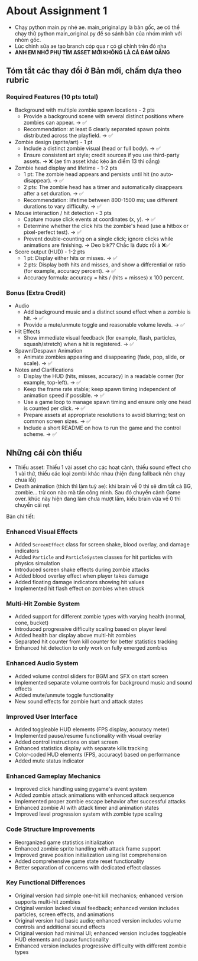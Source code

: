 # About Assignment 1
- Chạy python main.py nhé ae. main_original.py là bản gốc, ae có thể chạy thử python main_original.py để so sánh bản của nhóm mình với nhóm gốc.
- Lúc chỉnh sửa ae tạo branch cóp qua r có gì chỉnh trên đó nha
- **ANH EM NHỚ PHỤ TÌM ASSET MỚI KHÔNG LÀ CẢ ĐÁM OẲNG**
## Tóm tắt các thay đổi ở Bản mới, chấm dựa theo rubric
### Required Features (10 pts total)
- Background with multiple zombie spawn locations - 2 pts
    - Provide a background scene with several distinct positions where zombies can appear. -> ✅ 
    - Recommendation: at least 6 clearly separated spawn points distributed across the playfield. -> ✅ 
- Zombie design (sprite/art) - 1 pt
    - Include a distinct zombie visual (head or full body). -> ✅ 
    - Ensure consistent art style; credit sources if you use third-party assets. -> ❌ (ae tìm asset khác kẻo ăn điểm 13 thì oẳng)
- Zombie head display and lifetime - 1-2 pts
    - 1 pt: The zombie head appears and persists until hit (no auto-disappear). -> ✅ 
    - 2 pts: The zombie head has a timer and automatically disappears after a set duration. -> ✅ 
    - Recommendation: lifetime between 800-1500 ms; use different durations to vary difficulty. -> ✅ 
- Mouse interaction / hit detection - 3 pts
    - Capture mouse click events at coordinates (x, y). -> ✅ 
    - Determine whether the click hits the zombie's head (use a hitbox or pixel-perfect test). -> ✅ 
    - Prevent double-counting on a single click; ignore clicks while animations are finishing. -> Deo bik?? Chắc là được rồi à ❌✅
- Score output (HUD) - 1-2 pts
    - 1 pt: Display either hits or misses. -> ✅ 
    - 2 pts: Display both hits and misses, and show a differential or ratio (for example, accuracy percent). -> ✅ 
    - Accuracy formula: accuracy = hits / (hits + misses) x 100 percent.

### Bonus (Extra Credit)
- Audio
    - Add background music and a distinct sound effect when a zombie is hit. -> ✅ 
    - Provide a mute/unmute toggle and reasonable volume levels. -> ✅ 
- Hit Effects
    - Show immediate visual feedback (for example, flash, particles, squash/stretch) when a hit is registered. -> ✅ 
- Spawn/Despawn Animation
    - Animate zombies appearing and disappearing (fade, pop, slide, or scale). -> ✅ 
- Notes and Clarifications
    - Display the HUD (hits, misses, accuracy) in a readable corner (for example, top-left). -> ✅ 
    - Keep the frame rate stable; keep spawn timing independent of animation speed if possible. -> ✅ 
    - Use a game loop to manage spawn timing and ensure only one head is counted per click. -> ✅ 
    - Prepare assets at appropriate resolutions to avoid blurring; test on common screen sizes. -> ✅ 
    - Include a short README on how to run the game and the control scheme. -> ✅ 

## Những cái còn thiếu
- Thiếu asset: Thiếu 1 vài asset cho các hoạt cảnh, thiếu sound effect cho 1 vài thứ, thiếu các loại zombi khác nhau (hiện đang fallback nên chạy chưa lỗi)
- Death animation (thích thì làm tuỳ ae): khi brain về 0 thì sẽ dim tất cả BG, zombie... trừ con nào mà tấn công mình. Sau đó chuyển cảnh Game over. khúc này hiện đang làm chưa mượt lắm, kiểu brain vừa về 0 thì chuyển cái rẹt

Bản chi tiết:
### Enhanced Visual Effects
- Added `ScreenEffect` class for screen shake, blood overlay, and damage indicators
- Added `Particle` and `ParticleSystem` classes for hit particles with physics simulation
- Introduced screen shake effects during zombie attacks
- Added blood overlay effect when player takes damage
- Added floating damage indicators showing hit values
- Implemented hit flash effect on zombies when struck

### Multi-Hit Zombie System
- Added support for different zombie types with varying health (normal, cone, bucket)
- Introduced progressive difficulty scaling based on player level
- Added health bar display above multi-hit zombies
- Separated hit counter from kill counter for better statistics tracking
- Enhanced hit detection to only work on fully emerged zombies

### Enhanced Audio System
- Added volume control sliders for BGM and SFX on start screen
- Implemented separate volume controls for background music and sound effects
- Added mute/unmute toggle functionality
- New sound effects for zombie hurt and attack states

### Improved User Interface
- Added toggleable HUD elements (FPS display, accuracy meter)
- Implemented pause/resume functionality with visual overlay
- Added control instructions on start screen
- Enhanced statistics display with separate kills tracking
- Color-coded HUD elements (FPS, accuracy) based on performance
- Added mute status indicator

### Enhanced Gameplay Mechanics
- Improved click handling using pygame's event system
- Added zombie attack animations with enhanced attack sequence
- Implemented proper zombie escape behavior after successful attacks
- Enhanced zombie AI with attack timer and animation states
- Improved level progression system with zombie type scaling

### Code Structure Improvements
- Reorganized game statistics initialization
- Enhanced zombie sprite handling with attack frame support
- Improved grave position initialization using list comprehension
- Added comprehensive game state reset functionality
- Better separation of concerns with dedicated effect classes

### Key Functional Differences
- Original version had simple one-hit kill mechanics; enhanced version supports multi-hit zombies
- Original version lacked visual feedback; enhanced version includes particles, screen effects, and animations
- Original version had basic audio; enhanced version includes volume controls and additional sound effects
- Original version had minimal UI; enhanced version includes toggleable HUD elements and pause functionality
- Enhanced version includes progressive difficulty with different zombie types
